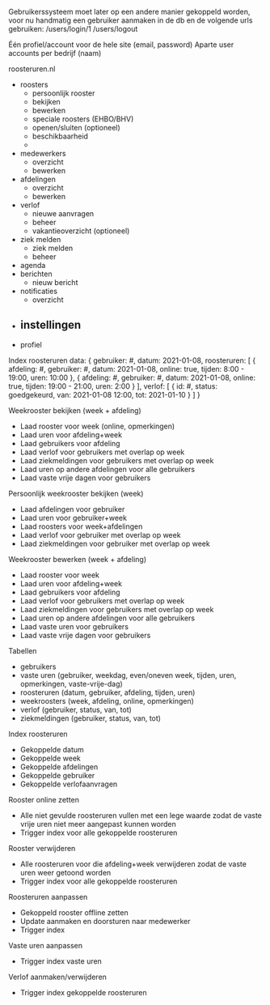 Gebruikerssysteem moet later op een andere manier gekoppeld worden, voor nu handmatig een gebruiker aanmaken in de db en de volgende urls gebruiken:
/users/login/1
/users/logout


Één profiel/account voor de hele site (email, password)
Aparte user accounts per bedrijf (naam)


roosteruren.nl
- roosters
  - persoonlijk rooster
  - bekijken
  - bewerken
  - speciale roosters (EHBO/BHV)
  - openen/sluiten (optioneel)
  - beschikbaarheid
  - 
- medewerkers
  - overzicht
  - bewerken
- afdelingen
  - overzicht
  - bewerken
- verlof
  - nieuwe aanvragen
  - beheer
  - vakantieoverzicht (optioneel)
- ziek melden
  - ziek melden
  - beheer
- agenda
- berichten
  - nieuw bericht
- notificaties
  - overzicht
- instellingen
  - 
- profiel

Index roosteruren data: {
	gebruiker: #,
	datum: 2021-01-08,
	roosteruren: [
		{
			afdeling: #,
			gebruiker: #,
			datum: 2021-01-08,
			online: true,
			tijden: 8:00 - 19:00,
			uren: 10:00
		},
		{
			afdeling: #,
			gebruiker: #,
			datum: 2021-01-08,
			online: true,
			tijden: 19:00 - 21:00,
			uren: 2:00
		}
	],
	verlof: [
		{
			id: #,
			status: goedgekeurd,
			van: 2021-01-08 12:00,
			tot: 2021-01-10
		}
	]
}


Weekrooster bekijken (week + afdeling)
- Laad rooster voor week (online, opmerkingen)
- Laad uren voor afdeling+week
- Laad gebruikers voor afdeling
- Laad verlof voor gebruikers met overlap op week
- Laad ziekmeldingen voor gebruikers met overlap op week
- Laad uren op andere afdelingen voor alle gebruikers
- Laad vaste vrije dagen voor gebruikers

Persoonlijk weekrooster bekijken (week)
- Laad afdelingen voor gebruiker
- Laad uren voor gebruiker+week
- Laad roosters voor week+afdelingen
- Laad verlof voor gebruiker met overlap op week
- Laad ziekmeldingen voor gebruiker met overlap op week

Weekrooster bewerken (week + afdeling)
- Laad rooster voor week
- Laad uren voor afdeling+week
- Laad gebruikers voor afdeling
- Laad verlof voor gebruikers met overlap op week
- Laad ziekmeldingen voor gebruikers met overlap op week
- Laad uren op andere afdelingen voor alle gebruikers
- Laad vaste uren voor gebruikers
- Laad vaste vrije dagen voor gebruikers



Tabellen
- gebruikers
- vaste uren (gebruiker, weekdag, even/oneven week, tijden, uren, opmerkingen, vaste-vrije-dag)
- roosteruren (datum, gebruiker, afdeling, tijden, uren)
- weekroosters (week, afdeling, online, opmerkingen)
- verlof (gebruiker, status, van, tot)
- ziekmeldingen (gebruiker, status, van, tot)


Index roosteruren
- Gekoppelde datum
- Gekoppelde week
- Gekoppelde afdelingen
- Gekoppelde gebruiker
- Gekoppelde verlofaanvragen




Rooster online zetten
- Alle niet gevulde roosteruren vullen met een lege waarde zodat de vaste vrije uren niet meer aangepast kunnen worden
- Trigger index voor alle gekoppelde roosteruren

Rooster verwijderen
- Alle roosteruren voor die afdeling+week verwijderen zodat de vaste uren weer getoond worden
- Trigger index voor alle gekoppelde roosteruren

Roosteruren aanpassen
- Gekoppeld rooster offline zetten
- Update aanmaken en doorsturen naar medewerker
- Trigger index

Vaste uren aanpassen
- Trigger index vaste uren

Verlof aanmaken/verwijderen
- Trigger index gekoppelde roosteruren